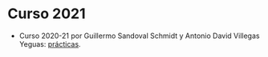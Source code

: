 # Curso 2021

- Curso 2020-21 por Guillermo Sandoval Schmidt y Antonio David Villegas Yeguas: [prácticas](https://github.com/advy99/PLUD).
